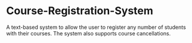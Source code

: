 # Course-Registration-System
A text-based system to allow the user to register any number of students with their courses. The system also supports course cancellations.
